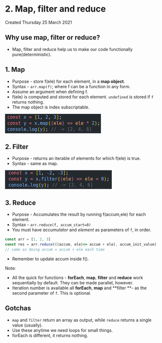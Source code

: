# 2. Map, filter and reduce
Created Thursday 25 March 2021

## Why use map, filter or reduce?
- Map, filter and reduce help us to make our code functionally pure(deterministic).

## 1. Map
- Purpose - store f(ele) for each element, in a **map object**.
- Syntax - `arr.map(f)`; where f can be a function in any form.
- Assume an argument when defining f.
- f(ele) is computed and stored for each element. `undefined` is stored if `f` returns nothing.
- The map object is index subscriptable.

![](/assets/2_Map,_filter_and_reduce-image-1.png)

## 2. Filter
- Purpose - returns an iterable of elements for which f(ele) is true.
- Syntax - same as map.

![](/assets/2_Map,_filter_and_reduce-image-2.png)

## 3. Reduce
- Purpose - Accumulates the result by running f(accum,ele) for each element.
- Syntax - `arr.reduce(f, accum_start=0)`
- You must have _accumulator_ and _element_ as parameters of `f`, in order.

```js
const arr = [1, 2, 3]
const res = arr.reduce(((accum, ele)=> accum + ele), accum_init_value); // 0 if unspecified
// same as doing accum = accum + ele each time
```

- Remember to update accum inside f().

Note:
- All the quick for functions - **forEach**, **map**, **filter** and **reduce** work sequentially by default. They can be made parallel, however.
- Iteration number is available all **forEach**, **map** and **filter **- as the second parameter of `f`. This is optional.

## Gotchas
- `map` and `filter` return an array as output, while `reduce` returns a single value (usually).
- Use these anytime we need loops for small things.
- forEach is different, it returns nothing.
